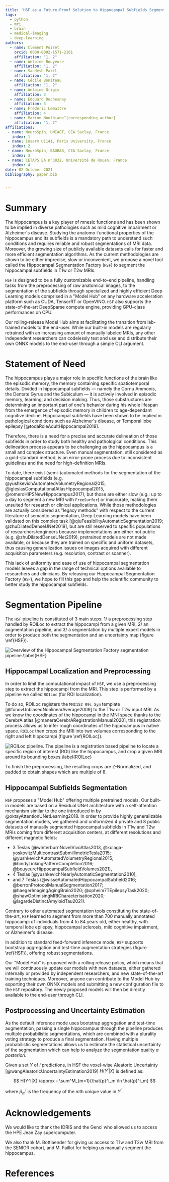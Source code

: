 ```yaml
---
title: 'HSF as a Future-Proof Solution to Hippocampal Subfields Segmentation in MRI'
tags:
  - python
  - mri
  - brain
  - medical-imaging
  - deep-learning
authors:
  - name: Clement Poiret
    orcid: 0000-0002-1571-2161
    affiliation: "1, 2"
  - name: Antoine Bouyeure
    affiliation: "1, 2"
  - name: Sandesh Patil
    affiliation: "1, 2"
  - name: Cécile Boniteau
    affiliation: "1, 2"
  - name: Antoine Grigis
    affiliation: 3
  - name: Edouard Duchesnay
    affiliation: 3
  - name: Frédéric Lemaître
    affiliation: 4
  - name: Marion Noulhiane^[corresponding author]
    affiliation: "1, 2"
affiliations:
 - name: NeuroSpin, UNIACT, CEA Saclay, France
   index: 1
 - name: Inserm U1141, Paris University, France
   index: 2
 - name: NeuroSpin, BAOBAB, CEA Saclay, France
   index: 3
 - name: CETAPS EA n°3832, Université de Rouen, France
   index: 4  
date: 02 October 2021
bibliography: paper.bib


---
```


# Summary

The hippocampus is a key player of mnesic functions and has been shown to be implied in diverse pathologies such as mild cognitive impairment or Alzheimer's disease. Studying the anatomo-functional properties of the hippocampus and its subfields is a mandatory path to understand such conditions and requires reliable and robust segmentations of MRI data. Moreover, the growing size of publicly available datasets calls for faster and more efficient segmentation algorithms. As the current methodologies are shown to be either imprecise, slow or inconvenient, we propose a novel tool called the Hippocampal Segmentation Factory (`HSF`) to segment the hippocampal subfields in T1w or T2w MRIs.

`HSF` is designed to be a fully customizable end-to-end pipeline, handling tasks from the preprocessing of raw anatomical images, to the segmentation of the subfields through specialized and highly efficient Deep Learning models comprised in a "Model Hub" on any hardware acceleration platform such as CUDA, TensorRT or OpenVINO. `HSF` also supports the state-of-the-art DeepSparse compute engine, providing GPU-class performances on CPU.

Our rolling-release Model Hub aims at facilitating the transition from lab-trained models to the end-user. While our built-in models are regularly retrained with an increasing amount of manually labeled MRIs, any other independent researchers can codelessly test and use and distribute their own ONNX models to the end-user through a simple CLI argument.

# Statement of Need

The hippocampus plays a major role in specific functions of the brain like the episodic memory, the memory containing specific spatiotemporal details. Divided in hippocampal subfields — namely the Cornu Ammonis, the Dentate Gyrus and the Subiculum — it is actively involved in episodic memory, learning, and decision making. Thus, those substructures are determining an important part of one's behavior during his whole lifespan from the emergence of episodic memory in children to age-dependant cognitive decline. Hippocampal subfields have been shown to be implied in pathological conditions such as Alzheimer's disease, or Temporal lobe epilepsy [@todaRoleAdultHippocampal2019].

Therefore, there is a need for a precise and accurate delineation of those subfields in order to study both healthy and pathological conditions. This delineation process appears to be challenging as the hippocampus is a small and complex structure. Even manual segmentation, still considered as a gold-standard method, is an error-prone process due to inconsistent guidelines and the need for high-definition MRIs.

To date, there exist (semi-)automated methods for the segmentation of the hippocampal subfields (e.g. @yushkevichAutomatedVolumetryRegional2015, @iglesiasComputationalAtlasHippocampal2015, @romeroHIPSNewHippocampus2017), but those are either slow (e.g.: up to a day to segment a new MRI with `FreeSurfer`) or inaccurate, making them unsuited for research or clinical applications. While those methodologies are actually considered as "legacy methods" with respect to the current literature of semantic segmentation, Deep Learning models have been validated on this complex task [@qiuFeasibilityAutomaticSegmentation2019; @zhuDilatedDenseUNet2019], but are still reserved to specific populations of researchers/engineers because implementations are either not public (e.g. @zhuDilatedDenseUNet2019), pretrained models are not made available, or because they are trained on specific and uniform datasets, thus causing generalization issues on images acquired with different acquisition parameters (e.g. resolution, contrast or scanner).

This lack of uniformity and ease of use of hippocampal segmentation models leaves a gap in the range of technical options available to researchers and clinicians. By releasing our Hippocampal Segmentation Factory (`HSF`), we hope to fill this gap and help the scientific community to better study the hippocampal subfields.

# Segmentation Pipeline

The `HSF` pipeline is constituted of 3 main steps: 1/ a preprocessing step handled by ROILoc to extract the hippocampi from a given MRI, 2/ an augmentation pipeline, and 3/ a segmentation by multiple expert models in order to produce both the segmentation and an uncertainty map (figure \ref{HSF}).

![Overview of the Hippocampal Segmentation Factory segmentation pipeline.\label{HSF}](figures/hsf.png)

## Hippocampal Localization and Preprocessing

In order to limit the computational impact of `HSF`, we use a preprocessing step to extract the hippocampi from the MRI. This step is performed by a pipeline we called `ROILoc` (for ROI localization).

To do so, ROILoc registers the `MNI152 09c Sym` template [@fonovUnbiasedNonlinearAverage2009] to the T1w or T2w input MRI. As we know the coordinates of the hippocampi in the MNI space thanks to the CerebrA atlas [@maneraCerebrARegistrationManual2020], this registration process allows us to infer rough coordinates of the hippocampus in native space. `ROILoc` then crops the MRI into two volumes corresponding to the right and left hippocampi (figure \ref{ROILoc}).

![ROILoc pipeline. The pipeline is a registration based pipeline to locate a specific region of interest (ROI) like the hippocampus, and crop a given MRI around its bounding boxes.\label{ROILoc}](figures/roiloc.png)

To finish the preprocessing, the resulting crops are Z-Normalized, and padded to obtain shapes which are multiple of 8.

## Hippocampal Subfields Segmentation

`HSF` proposes a "Model Hub" offering multiple pretrained models. Our built-in models are based on a Residual UNet architecture with a self-attention mechanism similar to the one introduced in by @oktayAttentionUNetLearning2018. In order to provide highly generalizable segmentation models, we gathered and uniformized 4 private and 8 public datasets of manually segmented hippocampal subfields in T1w and T2w MRIs coming from different acquisition centers, at different resolutions and different magnetic fields:

* 3 Teslas (@winterburnNovelVivoAtlas2013, @kulaga-yoskovitzMulticontrastSubmillimetricTesla2015; @yushkevichAutomatedVolumetryRegional2015; @hindyLinkingPatternCompletion2016; @bouyeureHippocampalSubfieldVolumes2021),
* 4 Teslas [@yushkevichNearlyAutomaticSegmentation2010],
* and 7 Teslas (@wisseAutomatedHippocampalSubfield2016; @berronProtocolManualSegmentation2017; @haegerImagingAgingBrain2020; @opheim7TEpilepsyTask2020; @shawOptimisingMRICharacterisation2020; @lagardeDistinctAmyloidTau2021).

Contrary to other automated segmentation tools constituting the state-of-the-art, `HSF` learned to segment from more than 700 manually annotated hippocampi of individuals from 4 to 84 years old, either healthy, with temporal lobe epilepsy, hippocampal sclerosis, mild cognitive impairment, or Alzheimer's disease.

In addition to standard feed-forward inference mode, `HSF` supports bootstrap aggregation and test-time augmentation strategies (figure \ref{HSF}), offering robust segmentations.

Our "Model Hub" is proposed with a rolling release policy, which means that we will continuously update our models with new datasets, either gathered internally or provided by independent researchers, and new state-of-the-art training techniques. Moreover, anyone can contribute to the Model Hub by exporting their own ONNX models and submitting a new configuration file to the `HSF` repository. The newly proposed models will then be directly available to the end-user through CLI.

## Postprocessing and Uncertainty Estimation

As the default inference mode uses bootstrap aggregation and test-time augmentation, passing a single hippocampus through the pipeline produces multiple probabilistic segmentations, which are combined with a plurality voting strategy to produce a final segmentation. Having multiple probabilistic segmentations allows us to estimate the statistical uncertainty of the segmentation which can help to analyze the segmentation quality *a posteriori*.

Given a set $Y$ of $i$ predictions, in HSF the voxel-wise Aleatoric Uncertainty [@wangAleatoricUncertaintyEstimation2019] $H(Y^i|X)$ is defined as:

$$
H(Y^i|X) \approx - \sum^M_{m=1}{\hat{p}^i_m \ln \hat{p}^i_m}
$$

where $\hat{p}^i_m$ is the frequency of the $m$th unique value in $Y^i$.

# Acknowledgements

We would like to thank the IDRIS and the Genci who allowed us to access the HPE Jean Zay supercomputer.

We also thank M. Bottlaender for giving us access to T1w and T2w MRI from the SENIOR cohort, and M. Faillot for helping us manually segment the hippocampus.

# References
